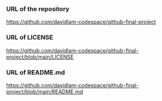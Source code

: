 ### URL of the repository
https://github.com/davidlam-codespace/github-final-project

### URL of LICENSE
https://github.com/davidlam-codespace/github-final-project/blob/main/LICENSE

### URL of README.md
https://github.com/davidlam-codespace/github-final-project/blob/main/README.md
